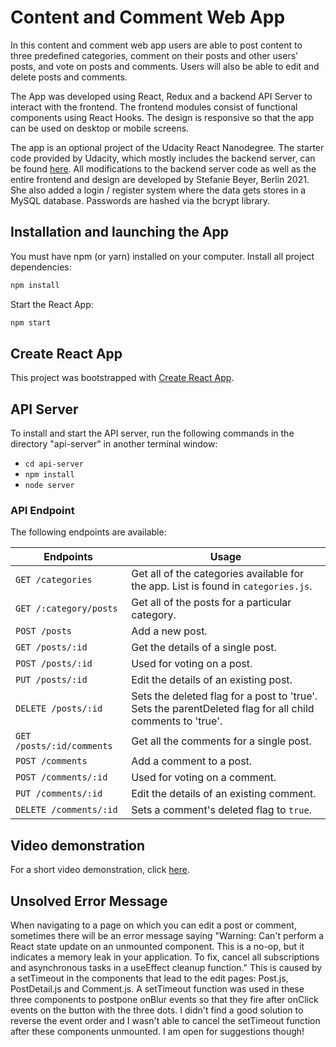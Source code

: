 # Content and Comment Web App

In this content and comment web app users are able to post content to three predefined categories, comment on their posts and other users' posts, and vote on posts and comments. Users will also be able to edit and delete posts and comments.

The App was developed using React, Redux and a backend API Server to interact with the frontend. The frontend modules consist of functional components using React Hooks. The design is responsive so that the app can be used on desktop or mobile screens.

The app is an optional project of the Udacity React Nanodegree. The starter code provided by Udacity, which mostly includes the backend server, can be found [here](https://github.com/udacity/reactnd-project-readable-starter). All modifications to the backend server code as well as the entire frontend and design are developed by Stefanie Beyer, Berlin 2021. She also added a login / register system where the data gets stores in a MySQL database. Passwords are hashed via the bcrypt library.

## Installation and launching the App

You must have npm (or yarn) installed on your computer.
Install all project dependencies:

```bash
npm install 
````
Start the React App:

```bash 
npm start
````

## Create React App

This project was bootstrapped with [Create React App](https://github.com/facebookincubator/create-react-app).

## API Server

To install and start the API server, run the following commands in the directory "api-server" in another terminal window:
* `cd api-server`
* `npm install`
* `node server`

### API Endpoint

The following endpoints are available:

| Endpoints       | Usage          |          
|-----------------|----------------|
| `GET /categories` | Get all of the categories available for the app. List is found in `categories.js`. |  |
| `GET /:category/posts` | Get all of the posts for a particular category. |  |
| `POST /posts` | Add a new post. |  |
| `GET /posts/:id` | Get the details of a single post. | |
| `POST /posts/:id` | Used for voting on a post. | **option** - [String]: Either `"upVote"` or `"downVote"`. |
| `PUT /posts/:id` | Edit the details of an existing post. | **title** - [String] <br> **body** - [String] |
| `DELETE /posts/:id` | Sets the deleted flag for a post to 'true'. <br> Sets the parentDeleted flag for all child comments to 'true'. | |
| `GET /posts/:id/comments` | Get all the comments for a single post. | |
| `POST /comments` | Add a comment to a post. |  |
| `POST /comments/:id` | Used for voting on a comment. | **option** - [String]: Either `"upVote"` or `"downVote"`.  |
| `PUT /comments/:id` | Edit the details of an existing comment. |  |
| `DELETE /comments/:id` | Sets a comment's deleted flag to `true`. |  | 

## Video demonstration

For a short video demonstration, click [here](https://www.youtube.com/watch?v=m97L8NIy5i0).

## Unsolved Error Message

When navigating to a page on which you can edit a post or comment, sometimes there will be an error message saying "Warning: Can't perform a React state update on an unmounted component. This is a no-op, but it indicates a memory leak in your application. To fix, cancel all subscriptions and asynchronous tasks in a useEffect cleanup function."
This is caused by a setTimeout in the components that lead to the edit pages: Post.js, PostDetail.js and Comment.js. A setTimeout function was used in these three components to postpone onBlur events so that they fire after onClick events on the button with the three dots. I didn't find a good solution to reverse the event order and I wasn't able to cancel the setTimeout function after these components unmounted. I am open for suggestions though!